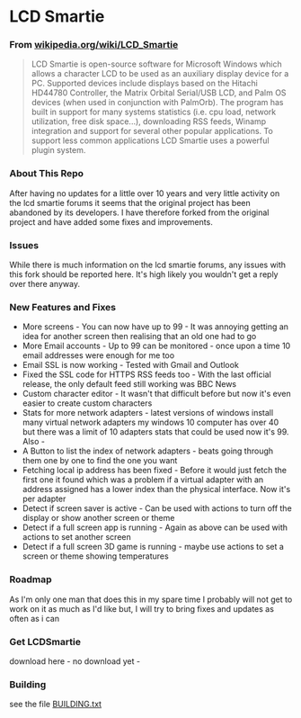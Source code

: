 # LCD Smartie
### From [wikipedia.org/wiki/LCD_Smartie](https://wikipedia.org/wiki/LCD_Smartie)
>LCD Smartie is open-source software for Microsoft Windows which allows a character LCD to be used as an auxiliary display device for a PC.
Supported devices include displays based on the Hitachi HD44780 Controller, the Matrix Orbital Serial/USB LCD, and Palm OS devices (when used in conjunction with PalmOrb).
The program has built in support for many systems statistics (i.e. cpu load, network utilization, free disk space...), downloading RSS feeds, Winamp integration and support for several other popular applications.
To support less common applications LCD Smartie uses a powerful plugin system.

### About This Repo
After having no updates for a little over 10 years and very little activity on the lcd smartie forums it seems that the original project has been abandoned by its developers.
I have therefore forked from the original project and have added some fixes and improvements.

### Issues
While there is much information on the lcd smartie forums, any issues with this fork should be reported here. It's high likely you wouldn't get a reply over there anyway.

### New Features and Fixes
- More screens - You can now have up to 99 - It was annoying getting an idea for another screen then realising that an old one had to go
- More Email accounts - Up to 99 can be monitored - once upon a time 10 email addresses were enough for me too
- Email SSL is now working - Tested with Gmail and Outlook
- Fixed the SSL code for HTTPS RSS feeds too - With the last official release, the only default feed still working was BBC News
- Custom character editor - It wasn't that difficult before but now it's even easier to create custom characters
- Stats for more network adapters - latest versions of windows install many virtual network adapters my windows 10 computer has over 40 but there was a limit of 10 adapters stats that could be used now it's 99. Also - 
- A Button to list the index of network adapters - beats going through them one by one to find the one you want
- Fetching local ip address has been fixed - Before it would just fetch the first one it found which was a problem if a virtual adapter with an address assigned has a lower index than the physical interface. Now it's per adapter
- Detect if screen saver is active - Can be used with actions to turn off the display or show another screen or theme
- Detect if a full screen app is running - Again as above can be used with actions to set another screen
- Detect if a full screen 3D game is running - maybe use actions to set a screen or theme showing temperatures

### Roadmap
As I'm only one man that does this in my spare time I probably will not get to work on it as much as I'd like but, I will try to bring fixes and updates as often as i can

### Get LCDSmartie
download here - no download yet -

### Building
see the file [BUILDING.txt](BUILDING.txt)

